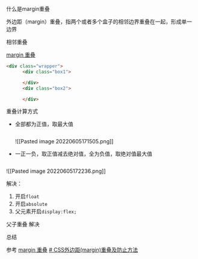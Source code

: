 什么是margin重叠

外边距（margin）重叠，指两个或者多个盒子的相邻边界重叠在一起，形成单一边界

相邻重叠

[margin 重叠](https://codepen.io/sumuyzzz/pen/WNMKRPP)


```html
<div class="wrapper">
      <div class="box1">

      </div>
      <div class="box2">

      </div>
```

重叠计算方式
* 全部都为正值，取最大值

	```scss

	```
	![[Pasted image 20220605171505.png]]
* 一正一负，取正值减去绝对值，全为负值，取绝对值最大值
```scss

```
![[Pasted image 20220605172236.png]]



解决：
1. 开启`float`
2. 开启`absolute`
3. 父元素开启`display:flex;`



父子重叠
解决

总结


参考
[margin 重叠](https://developer.mozilla.org/zh-CN/docs/Web/CSS/CSS_Box_Model/Mastering_margin_collapsing)
[# CSS外边距(margin)重叠及防止方法](https://juejin.cn/post/6844903497045917710)